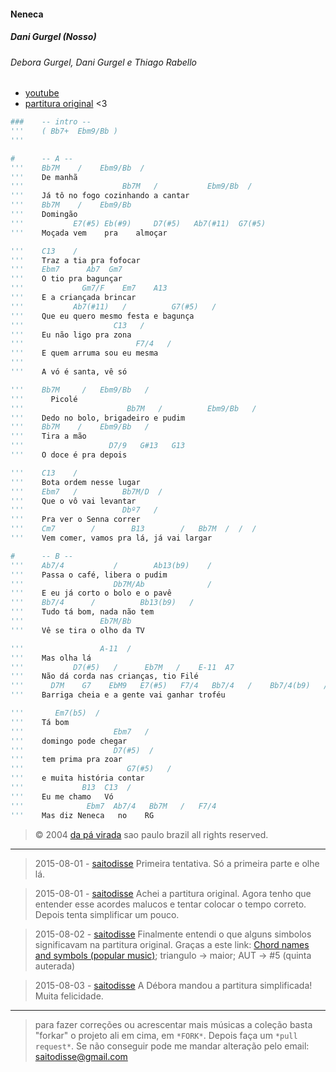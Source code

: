 #### Neneca
##### Dani Gurgel (Nosso)
###### Debora Gurgel, Dani Gurgel e Thiago Rabello
- [youtube](https://www.youtube.com/watch?v=DLaGM4pn1RA)
- [partitura original](http://www.deboragurgel.com.br/?page_id=64) <3

```py
###    -- intro --
'''    ( Bb7+  Ebm9/Bb )
'''

#      -- A --
'''    Bb7M    /    Ebm9/Bb  /
'''    De manhã
'''                      Bb7M   /           Ebm9/Bb  /
'''    Já tô no fogo cozinhando a cantar
'''    Bb7M    /    Ebm9/Bb
'''    Domingão
'''           E7(#5) Eb(#9)     D7(#5)   Ab7(#11)  G7(#5)
'''    Moçada vem    pra    almoçar

'''    C13    /
'''    Traz a tia pra fofocar
'''    Ebm7      Ab7  Gm7
'''    O tio pra bagunçar
'''             Gm7/F    Em7    A13
'''    E a criançada brincar
'''           Ab7(#11)   /          G7(#5)   /
'''    Que eu quero mesmo festa e bagunça
'''                    C13   /
'''    Eu não ligo pra zona
'''                         F7/4   /
'''    E quem arruma sou eu mesma
'''
'''    A vó é santa, vê só

'''    Bb7M     /   Ebm9/Bb   /
'''      Picolé
'''                       Bb7M   /          Ebm9/Bb   /
'''    Dedo no bolo, brigadeiro e pudim
'''    Bb7M    /    Ebm9/Bb   /
'''    Tira a mão
'''                   D7/9   G#13   G13
'''    O doce é pra depois

'''    C13    /
'''    Bota ordem nesse lugar
'''    Ebm7   /          Bb7M/D  /
'''    Que o vô vai levantar
'''                      Dbº7   /
'''    Pra ver o Senna correr
'''    Cm7        /        B13        /   Bb7M  /  /  /
'''    Vem comer, vamos pra lá, já vai largar

#      -- B --
'''    Ab7/4           /        Ab13(b9)    /
'''    Passa o café, libera o pudim
'''                    Db7M/Ab              /
'''    E eu já corto o bolo e o pavê
'''    Bb7/4      /          Bb13(b9)   /
'''    Tudo tá bom, nada não tem
'''                 Eb7M/Bb
'''    Vê se tira o olho da TV

'''                 A-11  /
'''    Mas olha lá
'''           D7(#5)   /      Eb7M   /    E-11  A7
'''    Não dá corda nas crianças, tio Filé
'''      D7M    G7    EbM9   E7(#5)   F7/4   Bb7/4   /    Bb7/4(b9)   /
'''    Barriga cheia e a gente vai ganhar troféu

'''       Em7(b5)  /
'''    Tá bom
'''                    Ebm7   /
'''    domingo pode chegar
'''                    D7(#5)  /
'''    tem prima pra zoar
'''                       G7(#5)   /
'''    e muita história contar
'''             B13  C13  /
'''    Eu me chamo   Vó
'''              Ebm7  Ab7/4   Bb7M   /   F7/4
'''    Mas diz Neneca   no    RG
```

> © 2004 [da pá virada](http://www.dapavirada.com) sao paulo brazil all rights reserved.

-----------------

> 2015-08-01 - [saitodisse](http://saitodisse.github.io/)
>  Primeira tentativa. Só a primeira parte e olhe lá.

> 2015-08-01 - [saitodisse](http://saitodisse.github.io/)
>  Achei a partitura original. Agora tenho que entender esse acordes malucos e tentar colocar o tempo correto. Depois tenta simplificar um pouco.

> 2015-08-02 - [saitodisse](http://saitodisse.github.io/)
>  Finalmente entendi o que alguns simbolos significavam na partitura original. Graças a este link: [Chord names and symbols (popular music)](https://en.wikipedia.org/wiki/Chord_names_and_symbols_(popular_music)); triangulo -> maior; AUT -> #5 (quinta auterada)

> 2015-08-03 - [saitodisse](http://saitodisse.github.io/)
>  A Débora mandou a  partitura simplificada! Muita felicidade.

-------------

> para fazer correções ou acrescentar mais músicas a coleção basta "forkar" o projeto ali em cima, em `*FORK*`. Depois faça um `*pull request*`. Se não conseguir pode me mandar alteração pelo email: saitodisse@gmail.com
